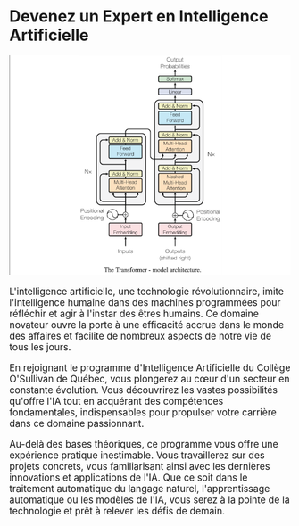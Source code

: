# **Devenez un Expert en Intelligence Artificielle**

![BERT Encoder](Images/bert_encoder.png)

<p style="font-size: larger;">
L'intelligence artificielle, une technologie révolutionnaire, imite l'intelligence humaine dans des machines programmées pour réfléchir et agir à l'instar des êtres humains. Ce domaine novateur ouvre la porte à une efficacité accrue dans le monde des affaires et facilite de nombreux aspects de notre vie de tous les jours.
</p>

<p style="font-size: larger;">
En rejoignant le programme d'Intelligence Artificielle du Collège O'Sullivan de Québec, vous plongerez au cœur d'un secteur en constante évolution. Vous découvrirez les vastes possibilités qu'offre l'IA tout en acquérant des compétences fondamentales, indispensables pour propulser votre carrière dans ce domaine passionnant.
</p>

<p style="font-size: larger;">
Au-delà des bases théoriques, ce programme vous offre une expérience pratique inestimable. Vous travaillerez sur des projets concrets, vous familiarisant ainsi avec les dernières innovations et applications de l'IA. Que ce soit dans le traitement automatique du langage naturel, l'apprentissage automatique ou les modèles de l'IA, vous serez à la pointe de la technologie et prêt à relever les défis de demain.
</p>

